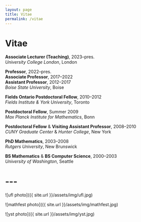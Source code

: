 ```yaml
---
layout: page
title: Vitae
permalink: /vitae
---
```


# Vitae

**Associate Lecturer (Teaching)**, 2023&ndash;pres.  
*University College London*, London

**Professor**, 2022&ndash;pres.  
**Associate Professor**, 2017&ndash;2022  
**Assistant Professor**, 2012&ndash;2017  
*Boise State University*, Boise

**Fields Ontario Postdoctoral Fellow**, 2010&ndash;2012  
*Fields Institute &amp; York University*, Toronto

**Postdoctoral Fellow**, Summer 2009  
*Max Planck Institute for Mathematics*, Bonn

**Postdoctoral Fellow** &amp; **Visiting Assistant Professor**, 2008&ndash;2010  
*CUNY Graduate Center* &amp; *Hunter College*, New York

**PhD Mathematics**, 2003&ndash;2008  
*Rutgers University*, New Brunswick

**BS Mathematics** &amp; **BS Computer Science**, 2000&ndash;2003  
*University of Washington*, Seattle

# ---

![ufl photo]({{ site.url }}/assets/img/ufl.jpg)

![mathfest photo]({{ site.url }}/assets/img/mathfest.jpg)

![yst photo]({{ site.url }}/assets/img/yst.jpg)
